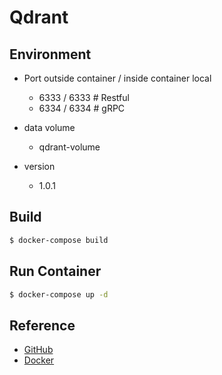 # Qdrant

## Environment

- Port outside container / inside container local
  - 6333 / 6333 # Restful
  - 6334 / 6334 # gRPC

- data volume
  - qdrant-volume

- version
  - 1.0.1

## Build

```bash
$ docker-compose build
```

## Run Container

```bash
$ docker-compose up -d
```

## Reference

- [GitHub](https://github.com/qdrant/qdrant)
- [Docker](https://hub.docker.com/r/qdrant/qdrant)
